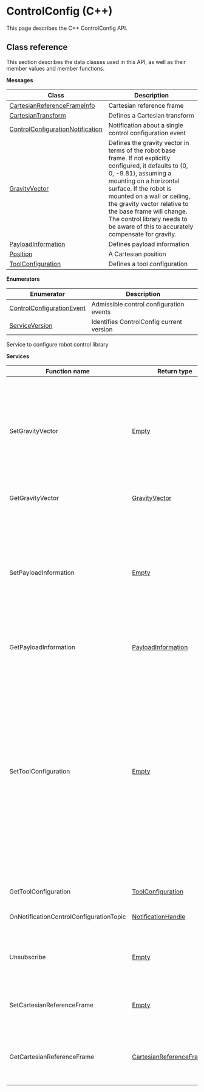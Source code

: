 # ControlConfig \(C++\)

This page describes the C++ ControlConfig API.

## Class reference

This section describes the data classes used in this API, as well as their member values and member functions.

 **Messages** 

|Class|Description|
|-----|-----------|
|[CartesianReferenceFrameInfo](../messages/ControlConfig/CartesianReferenceFrameInfo.md#)|Cartesian reference frame|
|[CartesianTransform](../messages/ControlConfig/CartesianTransform.md#)|Defines a Cartesian transform|
|[ControlConfigurationNotification](../messages/ControlConfig/ControlConfigurationNotification.md#)|Notification about a single control configuration event|
|[GravityVector](../messages/ControlConfig/GravityVector.md#)|Defines the gravity vector in terms of the robot base frame. If not explicitly configured, it defaults to \(0, 0, -9.81\), assuming a mounting on a horizontal surface. If the robot is mounted on a wall or ceiling, the gravity vector relative to the base frame will change. The control library needs to be aware of this to accurately compensate for gravity.|
|[PayloadInformation](../messages/ControlConfig/PayloadInformation.md#)|Defines payload information|
|[Position](../messages/ControlConfig/Position.md#)|A Cartesian position|
|[ToolConfiguration](../messages/ControlConfig/ToolConfiguration.md#)|Defines a tool configuration|

 **Enumerators** 

|Enumerator|Description|
|----------|-----------|
|[ControlConfigurationEvent](../enums/ControlConfig/ControlConfigurationEvent.md#)|Admissible control configuration events|
|[ServiceVersion](../enums/ControlConfig/ServiceVersion.md#)|Identifies ControlConfig current version|

Service to configure robot control library

 **Services** 

|Function name|Return type|Input type|Description|
|-------------|-----------|----------|-----------|
|SetGravityVector|[Empty](../messages/Common/Empty.md#)|[GravityVector](../messages/ControlConfig/GravityVector.md#)|Sets global gravity vector in terms of base reference frame. This needs to be configured to enable control of the robot in wall or ceiling mounting of the robot.|
|GetGravityVector|[GravityVector](../messages/ControlConfig/GravityVector.md#)|[Empty](../messages/Common/Empty.md#)|Retrieves global gravity vector|
|SetPayloadInformation|[Empty](../messages/Common/Empty.md#)|[PayloadInformation](../messages/ControlConfig/PayloadInformation.md#)|Sets payload information. This needs to be configured so that the control library can take into account the presence of the payload mass in computing the dynamics of the robot.|
|GetPayloadInformation|[PayloadInformation](../messages/ControlConfig/PayloadInformation.md#)|[Empty](../messages/Common/Empty.md#)|Retrieves payload information|
|SetToolConfiguration|[Empty](../messages/Common/Empty.md#)|[ToolConfiguration](../messages/ControlConfig/ToolConfiguration.md#)|Sets tool configuration. This needs to be configured for two reasons. 1\) so that the control library can take into account the presence of the tool mass in computing the dynamics of the robot. 2\) so that the robot is aware of the tool frame center relative position and orientation to correctly compute and report the tool position.|
|GetToolConfiguration|[ToolConfiguration](../messages/ControlConfig/ToolConfiguration.md#)|[Empty](../messages/Common/Empty.md#)|Retrieves tool configuration|
|OnNotificationControlConfigurationTopic|[NotificationHandle](../messages/Common/NotificationHandle.md#)|[NotificationOptions](../messages/Common/NotificationOptions.md#)|Subscribes to control configuration notifications|
|Unsubscribe|[Empty](../messages/Common/Empty.md#)|[NotificationHandle](../messages/Common/NotificationHandle.md#)|Unsubscribes client from receiving specified type of notifications|
|SetCartesianReferenceFrame|[Empty](../messages/Common/Empty.md#)|[CartesianReferenceFrameInfo](../messages/ControlConfig/CartesianReferenceFrameInfo.md#)|Defines the reference frame to use with twist and wrench commands|
|GetCartesianReferenceFrame|[CartesianReferenceFrameInfo](../messages/ControlConfig/CartesianReferenceFrameInfo.md#)|[Empty](../messages/Common/Empty.md#)|Retrieves the current reference frame used by the twist and wrench commands|

